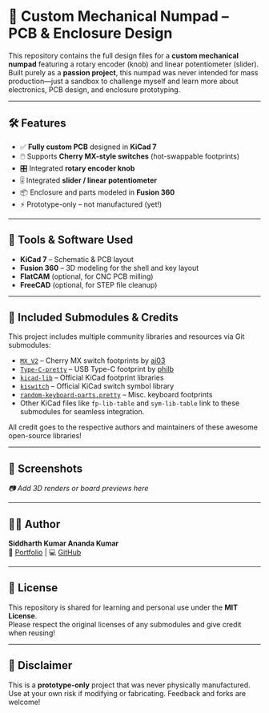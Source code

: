 # 🧮 Custom Mechanical Numpad – PCB & Enclosure Design

This repository contains the full design files for a **custom mechanical numpad** featuring a rotary encoder (knob) and linear potentiometer (slider). Built purely as a **passion project**, this numpad was never intended for mass production—just a sandbox to challenge myself and learn more about electronics, PCB design, and enclosure prototyping.

---

## 🛠️ Features

- ✅ **Fully custom PCB** designed in **KiCad 7**
- 🖱️ Supports **Cherry MX-style switches** (hot-swappable footprints)
- 🎛️ Integrated **rotary encoder knob**
- 🎚️ Integrated **slider / linear potentiometer**
- 📦 Enclosure and parts modeled in **Fusion 360**
- ⚡ Prototype-only – not manufactured (yet!)

---

## 🧩 Tools & Software Used

- **KiCad 7** – Schematic & PCB layout
- **Fusion 360** – 3D modeling for the shell and key layout
- **FlatCAM** (optional, for CNC PCB milling)
- **FreeCAD** (optional, for STEP file cleanup)

---

## 🧷 Included Submodules & Credits

This project includes multiple community libraries and resources via Git submodules:

- [`MX_V2`](https://github.com/ai03-2725/MX_Alps_Hybrid) – Cherry MX switch footprints by [ai03](https://github.com/ai03-2725)
- [`Type-C-pretty`](https://github.com/philb/Type-C.pretty) – USB Type-C footprint by [philb](https://github.com/philb)
- [`kicad-lib`](https://github.com/kicad/kicad-footprints) – Official KiCad footprint libraries
- [`kiswitch`](https://github.com/kicad/kicad-symbols) – Official KiCad switch symbol library
- [`random-keyboard-parts.pretty`](https://github.com/digistump/random-keyboard-parts.pretty) – Misc. keyboard footprints
- Other KiCad files like `fp-lib-table` and `sym-lib-table` link to these submodules for seamless integration.

All credit goes to the respective authors and maintainers of these awesome open-source libraries!

---

## 📸 Screenshots

_📷 Add 3D renders or board previews here_

---

## 👨‍🔧 Author

**Siddharth Kumar Ananda Kumar**  
🔗 [Portfolio](https://linkedin.com/in/sidkak) | 💻 [GitHub](https://github.com/Steelbot2803)

---

## 📜 License

This repository is shared for learning and personal use under the **MIT License**.  
Please respect the original licenses of any submodules and give credit when reusing!

---

## 🙌 Disclaimer

This is a **prototype-only** project that was never physically manufactured.  
Use at your own risk if modifying or fabricating. Feedback and forks are welcome!
